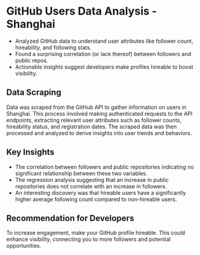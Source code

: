# GitHub Users Data Analysis - Shanghai

- Analyzed GitHub data to understand user attributes like follower count, hireability, and following stats.
- Found a surprising correlation (or lack thereof) between followers and public repos.
- Actionable insights suggest developers make profiles hireable to boost visibility.

## Data Scraping

Data was scraped from the GitHub API to gather information on users in Shanghai. This process involved making authenticated requests to the API endpoints, extracting relevant user attributes such as follower counts, hireability status, and registration dates. The scraped data was then processed and analyzed to derive insights into user trends and behaviors.

## Key Insights

- The correlation between followers and public repositories indicating no significant relationship between these two variables.
- The regression analysis suggesting that an increase in public repositories does not correlate with an increase in followers.
- An interesting discovery was that hireable users have a significantly higher average following count compared to non-hireable users.

## Recommendation for Developers

To increase engagement, make your GitHub profile hireable. This could enhance visibility, connecting you to more followers and potential opportunities.
